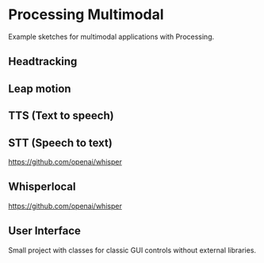 # Processing Multimodal

Example sketches for multimodal applications with Processing.

## Headtracking

## Leap motion

## TTS (Text to speech)

## STT (Speech to text)

https://github.com/openai/whisper

## Whisperlocal

https://github.com/openai/whisper

## User Interface

Small project with classes for classic GUI controls without external libraries.
